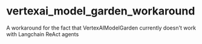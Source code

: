 # vertexai_model_garden_workaround
A workaround for the fact that VertexAIModelGarden currently doesn't work with Langchain ReAct agents
